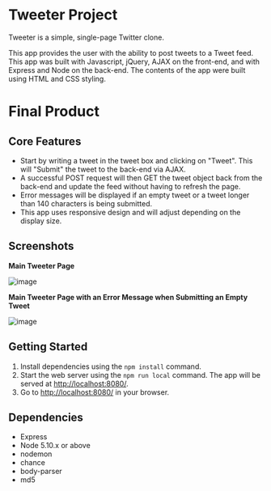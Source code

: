 # Tweeter Project

Tweeter is a simple, single-page Twitter clone.

This app provides the user with the ability to post tweets to a Tweet feed. This app was built with Javascript, jQuery, AJAX on the front-end, and with Express and Node on the back-end. The contents of the app were built using HTML and CSS styling. 

# Final Product

## Core Features
- Start by writing a tweet in the tweet box and clicking on "Tweet". This will "Submit" the tweet to the back-end via AJAX.
- A successful POST request will then GET the tweet object back from the back-end and update the feed without having to refresh the page. 
- Error messages will be displayed if an empty tweet or a tweet longer than 140 characters is being submitted. 
- This app uses responsive design and will adjust depending on the display size. 

## Screenshots

**Main Tweeter Page**

![image](https://github.com/ahashi21/tweeter/assets/144146924/1ed465e0-52e9-49cb-a9f9-26798aafd38b)

**Main Tweeter Page with an Error Message when Submitting an Empty Tweet**

![image](https://github.com/ahashi21/tweeter/assets/144146924/2bad0bc3-484e-4d06-b68c-c06a094a9a05)


## Getting Started
1. Install dependencies using the `npm install` command.
2. Start the web server using the `npm run local` command. The app will be served at <http://localhost:8080/>.
3. Go to <http://localhost:8080/> in your browser.

## Dependencies
- Express
- Node 5.10.x or above
- nodemon
- chance
- body-parser
- md5
